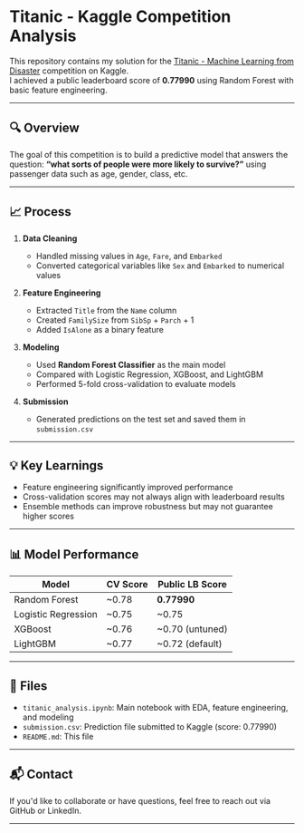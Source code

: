 # Titanic - Kaggle Competition Analysis

This repository contains my solution for the [Titanic - Machine Learning from Disaster](https://www.kaggle.com/competitions/titanic) competition on Kaggle.  
I achieved a public leaderboard score of **0.77990** using Random Forest with basic feature engineering.

---

## 🔍 Overview

The goal of this competition is to build a predictive model that answers the question: **“what sorts of people were more likely to survive?”** using passenger data such as age, gender, class, etc.

---

## 📈 Process

1. **Data Cleaning**
   - Handled missing values in `Age`, `Fare`, and `Embarked`
   - Converted categorical variables like `Sex` and `Embarked` to numerical values

2. **Feature Engineering**
   - Extracted `Title` from the `Name` column
   - Created `FamilySize` from `SibSp` + `Parch` + 1
   - Added `IsAlone` as a binary feature

3. **Modeling**
   - Used **Random Forest Classifier** as the main model
   - Compared with Logistic Regression, XGBoost, and LightGBM
   - Performed 5-fold cross-validation to evaluate models

4. **Submission**
   - Generated predictions on the test set and saved them in `submission.csv`

---

## 💡 Key Learnings

- Feature engineering significantly improved performance
- Cross-validation scores may not always align with leaderboard results
- Ensemble methods can improve robustness but may not guarantee higher scores

---

## 📊 Model Performance

| Model              | CV Score | Public LB Score |
|-------------------|----------|-----------------|
| Random Forest      | ~0.78    | **0.77990**     |
| Logistic Regression| ~0.75    | ~0.75           |
| XGBoost            | ~0.76    | ~0.70 (untuned) |
| LightGBM           | ~0.77    | ~0.72 (default) |

---

## 📁 Files

- `titanic_analysis.ipynb`: Main notebook with EDA, feature engineering, and modeling
- `submission.csv`: Prediction file submitted to Kaggle (score: 0.77990)
- `README.md`: This file

---

## 📬 Contact

If you'd like to collaborate or have questions, feel free to reach out via GitHub or LinkedIn.

---
